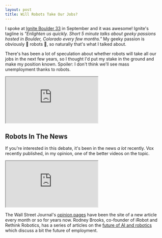 ```yaml
---
layout: post
title: Will Robots Take Our Jobs?
---
```


I spoke at [Ignite Boulder 33](http://igniteboulder.com/ignite-boulder-33) in September and it was awesome! Ignite's tagline is _"Enlighten us quickly. Short 5 minute talks about geeky passions hosted in Boulder, Colorado every few months."_ My geeky passion is obviously 🤖  robots 🤖, so naturally that's what I talked about.

There's has been a lot of speculation about whether robots will take all our jobs in the next few years, so I thought I'd put my stake in the ground and make my position known. Spoiler: I don't think we'll see mass unemployment thanks to robots.

<div class="embed-responsive embed-responsive-4by3">
<iframe class="embed-responsive-item" src="https://www.youtube.com/embed/HdeW3V7nJjQ" gesture="media" allowfullscreen></iframe>
</div>

## Robots In The News

If you're interested in this debate, it's been in the news _a lot_ recently. Vox recently published, in my opinion, one of the better videos on the topic. 

<div class="embed-responsive embed-responsive-4by3">
<iframe class="embed-responsive-item" src="https://www.youtube.com/embed/TUmyygCMMGA" gesture="media" allowfullscreen></iframe>
</div>


The Wall Street Journal's [opinion pages](https://www.google.com/search?q=will+robots+take+our+jobs+site%3Awsj.com) have been the site of a new article every month or so for years now. Rodney Brooks, co-founder of iRobot and Rethink Robotics, has a series of articles on the [future of AI and robotics](http://rodneybrooks.com/forai-future-of-robotics-and-artificial-intelligence/) which discuss a bit the future of employment.
